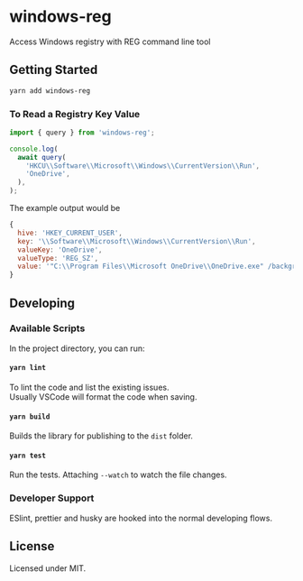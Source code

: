 # windows-reg

Access Windows registry with REG command line tool

## Getting Started

```sh
yarn add windows-reg
```

### To Read a Registry Key Value

```typescript
import { query } from 'windows-reg';

console.log(
  await query(
    'HKCU\\Software\\Microsoft\\Windows\\CurrentVersion\\Run',
    'OneDrive',
  ),
);
```

The example output would be

```javascript
{
  hive: 'HKEY_CURRENT_USER',
  key: '\\Software\\Microsoft\\Windows\\CurrentVersion\\Run',
  valueKey: 'OneDrive',
  valueType: 'REG_SZ',
  value: '"C:\\Program Files\\Microsoft OneDrive\\OneDrive.exe" /background'
}
```

## Developing

### Available Scripts

In the project directory, you can run:

#### `yarn lint`

To lint the code and list the existing issues.\
Usually VSCode will format the code when saving.

#### `yarn build`

Builds the library for publishing to the `dist` folder.

#### `yarn test`

Run the tests. Attaching `--watch` to watch the file changes.

### Developer Support

ESlint, prettier and husky are hooked into the normal developing flows.

## License

Licensed under MIT.
